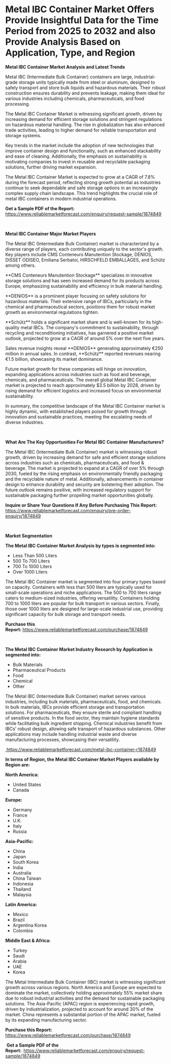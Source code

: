 <p><h1>Metal IBC Container Market Offers Provide Insightful Data for the Time Period from 2025 to 2032 and also Provide Analysis Based on Application, Type, and Region</h1></p><p><strong>Metal IBC Container Market Analysis and Latest Trends</strong></p>
<p><p>Metal IBC (Intermediate Bulk Container) containers are large, industrial-grade storage units typically made from steel or aluminum, designed to safely transport and store bulk liquids and hazardous materials. Their robust construction ensures durability and prevents leakage, making them ideal for various industries including chemicals, pharmaceuticals, and food processing.</p><p>The Metal IBC Container Market is witnessing significant growth, driven by increasing demand for efficient storage solutions and stringent regulations on hazardous material handling. The rise in globalization has also enhanced trade activities, leading to higher demand for reliable transportation and storage systems. </p><p>Key trends in the market include the adoption of new technologies that improve container design and functionality, such as enhanced stackability and ease of cleaning. Additionally, the emphasis on sustainability is motivating companies to invest in reusable and recyclable packaging solutions, further driving market expansion. </p><p>The Metal IBC Container Market is expected to grow at a CAGR of 7.8% during the forecast period, reflecting strong growth potential as industries continue to seek dependable and safe storage options in an increasingly complex supply chain landscape. This trend highlights the crucial role of metal IBC containers in modern industrial operations.</p></p>
<p><strong>Get a Sample PDF of the Report:&nbsp;</strong> <a href="https://www.reliablemarketforecast.com/enquiry/request-sample/1874849?utm_campaign=2445&utm_medium=2&utm_source=Github&utm_content=ia&utm_term=12042025&utm_id=metal-ibc-container">https://www.reliablemarketforecast.com/enquiry/request-sample/1874849</a></p>
<p>&nbsp;</p>
<p><strong>Metal IBC Container Major Market Players</strong></p>
<p><p>The Metal IBC (Intermediate Bulk Container) market is characterized by a diverse range of players, each contributing uniquely to the sector's growth. Key players include CMS Conteneurs Manutention Stockage, DENIOS, DISSET ODISEO, Emiliana Serbatoi, HIRSCHFELD EMBALLAGES, and Schütz among others.</p><p>**CMS Conteneurs Manutention Stockage** specializes in innovative storage solutions and has seen increased demand for its products across Europe, emphasizing sustainability and efficiency in bulk material handling. </p><p>**DENIOS** is a prominent player focusing on safety solutions for hazardous materials. Their extensive range of IBCs, particularly in the chemical and pharmaceutical sectors, positions them for robust market growth as environmental regulations tighten.</p><p>**Schütz** holds a significant market share and is well-known for its high-quality metal IBCs. The company's commitment to sustainability, through recycling and reconditioning initiatives, has garnered a positive market outlook, projected to grow at a CAGR of around 5% over the next five years.</p><p>Sales revenue insights reveal **DENIOS** generating approximately €250 million in annual sales. In contrast, **Schütz** reported revenues nearing €1.5 billion, showcasing its market dominance.</p><p>Future market growth for these companies will hinge on innovation, expanding applications across industries such as food and beverage, chemicals, and pharmaceuticals. The overall global Metal IBC Container market is projected to reach approximately $3.5 billion by 2028, driven by rising demand for efficient logistics and increased focus on environmental sustainability. </p><p>In summary, the competitive landscape of the Metal IBC Container market is highly dynamic, with established players poised for growth through innovation and sustainable practices, meeting the escalating needs of diverse industries.</p></p>
<p>&nbsp;</p>
<p><strong>What Are The Key Opportunities For Metal IBC Container Manufacturers?</strong></p>
<p><p>The Metal IBC (Intermediate Bulk Container) market is witnessing robust growth, driven by increasing demand for safe and efficient storage solutions across industries such as chemicals, pharmaceuticals, and food & beverage. The market is projected to expand at a CAGR of over 5% through 2030, fueled by the rising emphasis on environmentally friendly packaging and the recyclable nature of metal. Additionally, advancements in container design to enhance durability and security are bolstering their adoption. The future outlook remains positive, with increased regulatory support for sustainable packaging further propelling market opportunities globally.</p></p>
<p><strong>Inquire or Share Your Questions If Any Before Purchasing This Report:</strong> <a href="https://www.reliablemarketforecast.com/enquiry/pre-order-enquiry/1874849?utm_campaign=2445&utm_medium=2&utm_source=Github&utm_content=ia&utm_term=12042025&utm_id=metal-ibc-container">https://www.reliablemarketforecast.com/enquiry/pre-order-enquiry/1874849</a></p>
<p>&nbsp;</p>
<p><strong>Market Segmentation</strong></p>
<p><strong>The Metal IBC Container Market Analysis by types is segmented into:</strong></p>
<p><ul><li>Less Than 500 Liters</li><li>500 To 700 Liters</li><li>700 To 1000 Liters</li><li>Over 1000 Liters</li></ul></p>
<p><p>The Metal IBC Container market is segmented into four primary types based on capacity. Containers with less than 500 liters are typically used for small-scale operations and niche applications. The 500 to 700 liters range caters to medium-sized industries, offering versatility. Containers holding 700 to 1000 liters are popular for bulk transport in various sectors. Finally, those over 1000 liters are designed for large-scale industrial use, providing significant capacity for bulk storage and transport needs.</p></p>
<p><strong>Purchase this Report:&nbsp;</strong><a href="https://www.reliablemarketforecast.com/purchase/1874849?utm_campaign=2445&utm_medium=2&utm_source=Github&utm_content=ia&utm_term=12042025&utm_id=metal-ibc-container">https://www.reliablemarketforecast.com/purchase/1874849</a></p>
<p>&nbsp;</p>
<p><strong>The Metal IBC Container Market Industry Research by Application is segmented into:</strong></p>
<p><ul><li>Bulk Materials</li><li>Pharmaceutical Products</li><li>Food</li><li>Chemical</li><li>Other</li></ul></p>
<p><p>The Metal IBC (Intermediate Bulk Container) market serves various industries, including bulk materials, pharmaceuticals, food, and chemicals. In bulk materials, IBCs provide efficient storage and transportation solutions. For pharmaceuticals, they ensure sterile and compliant handling of sensitive products. In the food sector, they maintain hygiene standards while facilitating bulk ingredient shipping. Chemical industries benefit from IBCs' robust design, allowing safe transport of hazardous substances. Other applications may include handling industrial waste and diverse manufacturing processes, showcasing their versatility.</p></p>
<p><a href="https://www.reliablemarketforecast.com/metal-ibc-container-r1874849?utm_campaign=2445&utm_medium=2&utm_source=Github&utm_content=ia&utm_term=12042025&utm_id=metal-ibc-container">&nbsp;https://www.reliablemarketforecast.com/metal-ibc-container-r1874849</a></p>
<p><strong>In terms of Region, the Metal IBC Container Market Players available by Region are:</strong></p>
<p>
    <p> <strong> North America: </strong>
        <ul>
            <li>United States</li>
            <li>Canada</li>
        </ul>
        </p> 
    <p> <strong> Europe: </strong>
        <ul>
            <li>Germany</li>
            <li>France</li>
            <li>U.K.</li>
            <li>Italy</li>
            <li>Russia</li>
        </ul>
        </p> 
    <p> <strong> Asia-Pacific: </strong>
        <ul>
            <li>China</li>
            <li>Japan</li>
            <li>South Korea</li>
            <li>India</li>
            <li>Australia</li>
            <li>China Taiwan</li>
            <li>Indonesia</li>
            <li>Thailand</li>
            <li>Malaysia</li>
        </ul>
        </p> 
    <p> <strong> Latin America: </strong>
        <ul>
            <li>Mexico</li>
            <li>Brazil</li>
            <li>Argentina Korea</li>
            <li>Colombia</li>
        </ul>
        </p> 
    <p> <strong> Middle East & Africa: </strong>
        <ul>
            <li>Turkey</li>
            <li>Saudi</li>
            <li>Arabia</li>
            <li>UAE</li>
            <li>Korea</li>
        </ul>
    </p>
    </p>
<p><p>The Metal Intermediate Bulk Container (IBC) market is witnessing significant growth across various regions. North America and Europe are expected to dominate the market, collectively holding approximately 55% market share due to robust industrial activities and the demand for sustainable packaging solutions. The Asia-Pacific (APAC) region is experiencing rapid growth, driven by industrialization, projected to account for around 30% of the market. China represents a substantial portion of the APAC market, fueled by its expanding manufacturing sector.</p></p>
<p><strong>Purchase this Report: </strong><a href="https://www.reliablemarketforecast.com/purchase/1874849?utm_campaign=2445&utm_medium=2&utm_source=Github&utm_content=ia&utm_term=12042025&utm_id=metal-ibc-container">https://www.reliablemarketforecast.com/purchase/1874849</a></p>
<p>&nbsp;<strong>Get a Sample PDF of the Report:&nbsp;&nbsp;</strong><a href="https://www.reliablemarketforecast.com/enquiry/request-sample/1874849?utm_campaign=2445&utm_medium=2&utm_source=Github&utm_content=ia&utm_term=12042025&utm_id=metal-ibc-container">https://www.reliablemarketforecast.com/enquiry/request-sample/1874849</a></p>
<p><strong></strong></p>
<p><p></p><p></p><p></p></p>
